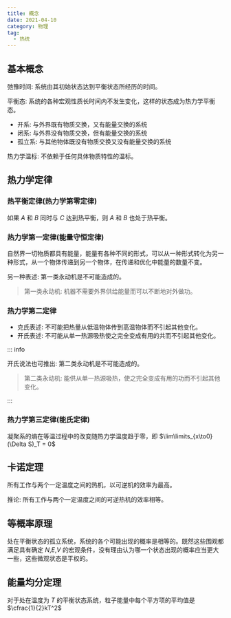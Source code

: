 ```yaml
---
title: 概念
date: 2021-04-10
category: 物理
tag:
  - 热统
---
```


## 基本概念

弛豫时间: 系统由其初始状态达到平衡状态所经历的时间。

平衡态: 系统的各种宏观性质长时间内不发生变化，这样的状态成为热力学平衡态。

- 开系: 与外界既有物质交换，又有能量交换的系统
- 闭系: 与外界没有物质交换，但有能量交换的系统
- 孤立系: 与其他物体既没有物质交换又没有能量交换的系统

热力学温标: 不依赖于任何具体物质特性的温标。

## 热力学定律

### 热平衡定律(热力学第零定律)

如果 $A$ 和 $B$ 同时与 $C$ 达到热平衡，则 $A$ 和 $B$ 也处于热平衡。

### 热力学第一定律(能量守恒定律)

自然界一切物质都具有能量，能量有各种不同的形式，可以从一种形式转化为另一种形式，从一个物体传递到另一个物体，在传递和优化中能量的数量不变。

另一种表述: 第一类永动机是不可能造成的。

> 第一类永动机: 机器不需要外界供给能量而可以不断地对外做功。

### 热力学第二定律

- 克氏表述: 不可能把热量从低温物体传到高温物体而不引起其他变化。
- 开氏表述: 不可能从单一热源吸热使之完全变成有用的共而不引起其他变化。

::: info

开氏说法也可推出: 第二类永动机是不可能造成的。

> 第二类永动机: 能供从单一热源吸热，使之完全变成有用的功而不引起其他变化。

:::

### 热力学第三定律(能氏定律)

凝聚系的熵在等温过程中的改变随热力学温度趋于零，即 $\lim\limits_{x\to0}(\Delta S)_T = 0$

## 卡诺定理

所有工作与两个一定温度之间的热机，以可逆机的效率为最高。

推论: 所有工作与两个一定温度之间的可逆热机的效率相等。

## 等概率原理

处在平衡状态的孤立系统，系统的各个可能出现的概率是相等的。既然这些围观都满足具有确定 $N$,$E$,$V$ 的宏观条件，没有理由认为哪一个状态出现的概率应当更大一些，这些微观状态是平权的。

## 能量均分定理

对于处在温度为 $T$ 的平衡状态系统，粒子能量中每个平方项的平均值是 $\cfrac{1}{2}kT^2$
